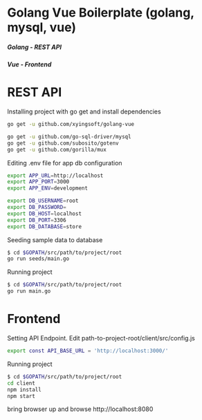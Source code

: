 # Golang Vue Boilerplate (golang, mysql, vue)
##### Golang - REST API
##### Vue - Frontend
  
# REST API
Installing project with go get and install dependencies
```sh
go get -u github.com/xyingsoft/golang-vue

go get -u github.com/go-sql-driver/mysql
go get -u github.com/subosito/gotenv
go get -u github.com/gorilla/mux
```

Editing .env file for app db configuration
```sh
export APP_URL=http://localhost
export APP_PORT=3000
export APP_ENV=development

export DB_USERNAME=root
export DB_PASSWORD=
export DB_HOST=localhost
export DB_PORT=3306
export DB_DATABASE=store

```

Seeding sample data to database
```sh
$ cd $GOPATH/src/path/to/project/root
go run seeds/main.go
```

Running project
```sh
$ cd $GOPATH/src/path/to/project/root
go run main.go
```

# Frontend
Setting API Endpoint. Edit path-to-project-root/client/src/config.js
```sh
export const API_BASE_URL = 'http://localhost:3000/'
```

Running project
```sh
$ cd $GOPATH/src/path/to/project/root
cd client
npm install
npm start
```
bring browser up and browse http://localhost:8080